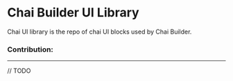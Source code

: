 # Chai Builder UI Library

Chai UI library is the repo of chai UI blocks used by Chai Builder.

### Contribution:
---

// TODO
